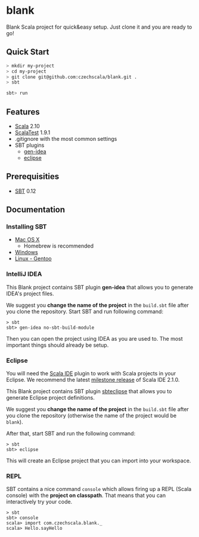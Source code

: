 blank
=====

Blank Scala project for quick&amp;easy setup. Just clone it and you are ready to go!

## Quick Start

```bash
> mkdir my-project
> cd my-project
> git clone git@github.com:czechscala/blank.git .
> sbt
```

```sbt
sbt> run
```

## Features
* [Scala](http://www.scala-lang.org) 2.10
* [ScalaTest](http://www.scalatest.org) 1.9.1
* .gitignore with the most common settings
* SBT plugins
  * [gen-idea](https://github.com/mpeltonen/sbt-idea)
  * [eclipse](https://github.com/typesafehub/sbteclipse)

## Prerequisities
* [SBT](http://www.scala-sbt.org) 0.12

## Documentation

### Installing SBT
* [Mac OS X](http://www.scala-sbt.org/release/docs/Getting-Started/Setup.html#mac)
  * Homebrew is recommended
* [Windows](http://www.scala-sbt.org/release/docs/Getting-Started/Setup.html#installing-sbt)
* [Linux - Gentoo](http://www.scala-sbt.org/release/docs/Getting-Started/Setup.html#gentoo)

### IntelliJ IDEA
This Blank project contains SBT plugin **gen-idea** that allows you to generate IDEA's project files.

We suggest you **change the name of the project** in the `build.sbt` file after you clone the repository. 
Start SBT and run following command:

```
> sbt
sbt> gen-idea no-sbt-build-module
```

Then you can open the project using IDEA as you are used to. The most important things should already be setup.

### Eclipse
You will need the [Scala IDE](http://scala-ide.org/) plugin to work with Scala projects in your Eclipse.
We recommend the latest [milestone release](http://scala-ide.org/download/milestone.html) of Scala IDE 2.1.0.

This Blank project contains SBT plugin [sbteclipse](https://github.com/typesafehub/sbteclipse/wiki/Using-sbteclipse)
that allows you to generate Eclipse project definitions.

We suggest you **change the name of the project** in the `build.sbt` file after you clone the repository (otherwise the name of the project would be `blank`).

After that, start SBT and run the following command:

```
> sbt
sbt> eclipse
```

This will create an Eclipse project that you can import into your workspace.

### REPL
SBT contains a nice command `console` which allows firing up a REPL (Scala console) with the **project on classpath**.
That means that you can interactively try your code.

```
> sbt
sbt> console
scala> import com.czechscala.blank._
scala> Hello.sayHello
```
